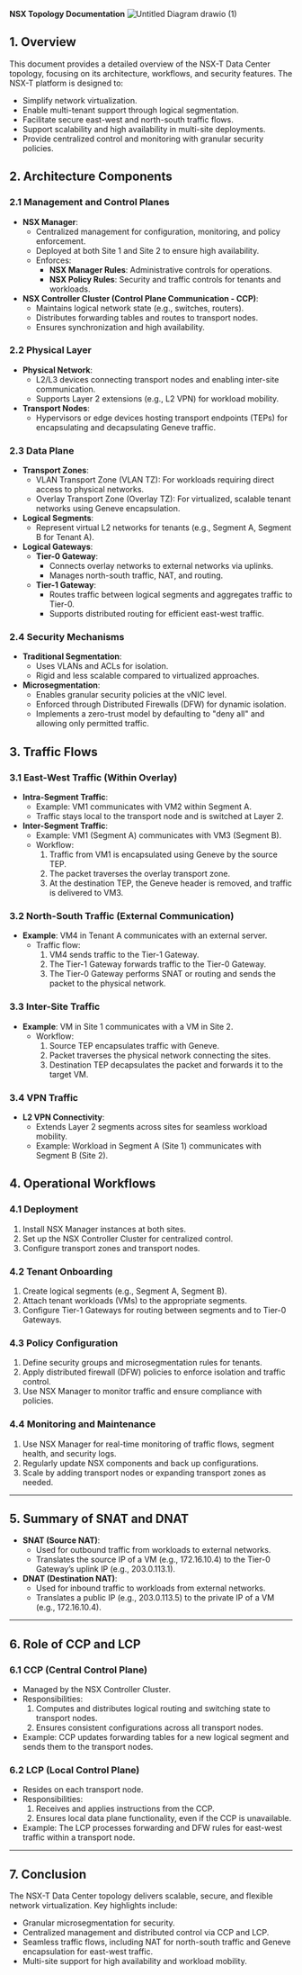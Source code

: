 **NSX Topology Documentation**
![Untitled Diagram drawio (1)](https://github.com/user-attachments/assets/28cb371c-09da-4efe-a752-17490013b0aa)


## **1. Overview**
This document provides a detailed overview of the NSX-T Data Center topology, focusing on its architecture, workflows, and security features. The NSX-T platform is designed to:

- Simplify network virtualization.
- Enable multi-tenant support through logical segmentation.
- Facilitate secure east-west and north-south traffic flows.
- Support scalability and high availability in multi-site deployments.
- Provide centralized control and monitoring with granular security policies.

## **2. Architecture Components**

### **2.1 Management and Control Planes**
- **NSX Manager**:
  - Centralized management for configuration, monitoring, and policy enforcement.
  - Deployed at both Site 1 and Site 2 to ensure high availability.
  - Enforces:
    - **NSX Manager Rules**: Administrative controls for operations.
    - **NSX Policy Rules**: Security and traffic controls for tenants and workloads.
- **NSX Controller Cluster (Control Plane Communication - CCP)**:
  - Maintains logical network state (e.g., switches, routers).
  - Distributes forwarding tables and routes to transport nodes.
  - Ensures synchronization and high availability.

### **2.2 Physical Layer**
- **Physical Network**:
  - L2/L3 devices connecting transport nodes and enabling inter-site communication.
  - Supports Layer 2 extensions (e.g., L2 VPN) for workload mobility.
- **Transport Nodes**:
  - Hypervisors or edge devices hosting transport endpoints (TEPs) for encapsulating and decapsulating Geneve traffic.

### **2.3 Data Plane**
- **Transport Zones**:
  - VLAN Transport Zone (VLAN TZ): For workloads requiring direct access to physical networks.
  - Overlay Transport Zone (Overlay TZ): For virtualized, scalable tenant networks using Geneve encapsulation.
- **Logical Segments**:
  - Represent virtual L2 networks for tenants (e.g., Segment A, Segment B for Tenant A).
- **Logical Gateways**:
  - **Tier-0 Gateway**:
    - Connects overlay networks to external networks via uplinks.
    - Manages north-south traffic, NAT, and routing.
  - **Tier-1 Gateway**:
    - Routes traffic between logical segments and aggregates traffic to Tier-0.
    - Supports distributed routing for efficient east-west traffic.

### **2.4 Security Mechanisms**
- **Traditional Segmentation**:
  - Uses VLANs and ACLs for isolation.
  - Rigid and less scalable compared to virtualized approaches.
- **Microsegmentation**:
  - Enables granular security policies at the vNIC level.
  - Enforced through Distributed Firewalls (DFW) for dynamic isolation.
  - Implements a zero-trust model by defaulting to "deny all" and allowing only permitted traffic.

## **3. Traffic Flows**

### **3.1 East-West Traffic (Within Overlay)**
- **Intra-Segment Traffic**:
  - Example: VM1 communicates with VM2 within Segment A.
  - Traffic stays local to the transport node and is switched at Layer 2.
- **Inter-Segment Traffic**:
  - Example: VM1 (Segment A) communicates with VM3 (Segment B).
  - Workflow:
    1. Traffic from VM1 is encapsulated using Geneve by the source TEP.
    2. The packet traverses the overlay transport zone.
    3. At the destination TEP, the Geneve header is removed, and traffic is delivered to VM3.

### **3.2 North-South Traffic (External Communication)**
- **Example**: VM4 in Tenant A communicates with an external server.
  - Traffic flow:
    1. VM4 sends traffic to the Tier-1 Gateway.
    2. The Tier-1 Gateway forwards traffic to the Tier-0 Gateway.
    3. The Tier-0 Gateway performs SNAT or routing and sends the packet to the physical network.

### **3.3 Inter-Site Traffic**
- **Example**: VM in Site 1 communicates with a VM in Site 2.
  - Workflow:
    1. Source TEP encapsulates traffic with Geneve.
    2. Packet traverses the physical network connecting the sites.
    3. Destination TEP decapsulates the packet and forwards it to the target VM.

### **3.4 VPN Traffic**
- **L2 VPN Connectivity**:
  - Extends Layer 2 segments across sites for seamless workload mobility.
  - Example: Workload in Segment A (Site 1) communicates with Segment B (Site 2).

## **4. Operational Workflows**

### **4.1 Deployment**
1. Install NSX Manager instances at both sites.
2. Set up the NSX Controller Cluster for centralized control.
3. Configure transport zones and transport nodes.

### **4.2 Tenant Onboarding**
1. Create logical segments (e.g., Segment A, Segment B).
2. Attach tenant workloads (VMs) to the appropriate segments.
3. Configure Tier-1 Gateways for routing between segments and to Tier-0 Gateways.

### **4.3 Policy Configuration**
1. Define security groups and microsegmentation rules for tenants.
2. Apply distributed firewall (DFW) policies to enforce isolation and traffic control.
3. Use NSX Manager to monitor traffic and ensure compliance with policies.

### **4.4 Monitoring and Maintenance**
1. Use NSX Manager for real-time monitoring of traffic flows, segment health, and security logs.
2. Regularly update NSX components and back up configurations.
3. Scale by adding transport nodes or expanding transport zones as needed.

---

## **5. Summary of SNAT and DNAT**
- **SNAT (Source NAT)**:
  - Used for outbound traffic from workloads to external networks.
  - Translates the source IP of a VM (e.g., 172.16.10.4) to the Tier-0 Gateway’s uplink IP (e.g., 203.0.113.1).
- **DNAT (Destination NAT)**:
  - Used for inbound traffic to workloads from external networks.
  - Translates a public IP (e.g., 203.0.113.5) to the private IP of a VM (e.g., 172.16.10.4).

---

## **6. Role of CCP and LCP**

### **6.1 CCP (Central Control Plane)**
- Managed by the NSX Controller Cluster.
- Responsibilities:
  1. Computes and distributes logical routing and switching state to transport nodes.
  2. Ensures consistent configurations across all transport nodes.
- Example: CCP updates forwarding tables for a new logical segment and sends them to the transport nodes.

### **6.2 LCP (Local Control Plane)**
- Resides on each transport node.
- Responsibilities:
  1. Receives and applies instructions from the CCP.
  2. Ensures local data plane functionality, even if the CCP is unavailable.
- Example: The LCP processes forwarding and DFW rules for east-west traffic within a transport node.

---

## **7. Conclusion**
The NSX-T Data Center topology delivers scalable, secure, and flexible network virtualization. Key highlights include:
- Granular microsegmentation for security.
- Centralized management and distributed control via CCP and LCP.
- Seamless traffic flows, including NAT for north-south traffic and Geneve encapsulation for east-west traffic.
- Multi-site support for high availability and workload mobility.

